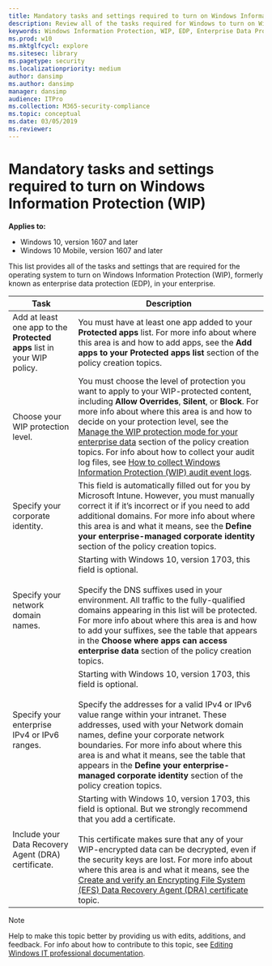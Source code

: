 ```yaml
---
title: Mandatory tasks and settings required to turn on Windows Information Protection (WIP) (Windows 10)
description: Review all of the tasks required for Windows to turn on Windows Information Protection (WIP), formerly enterprise data protection (EDP), in your enterprise.
keywords: Windows Information Protection, WIP, EDP, Enterprise Data Protection, protected apps, protected app list, App Rules, Protected apps list
ms.prod: w10
ms.mktglfcycl: explore
ms.sitesec: library
ms.pagetype: security
ms.localizationpriority: medium
author: dansimp
ms.author: dansimp
manager: dansimp
audience: ITPro
ms.collection: M365-security-compliance
ms.topic: conceptual
ms.date: 03/05/2019
ms.reviewer: 
---
```


# Mandatory tasks and settings required to turn on Windows Information Protection (WIP)
**Applies to:**

- Windows 10, version 1607 and later
- Windows 10 Mobile, version 1607 and later

This list provides all of the tasks and settings that are required for the operating system to turn on Windows Information Protection (WIP), formerly known as enterprise data protection (EDP), in your enterprise.

|Task|Description|
|----|-----------|
|Add at least one app to the **Protected apps** list in your WIP policy.|You must have at least one app added to your **Protected apps** list. For more info about where this area is and how to add apps, see the **Add apps to your Protected apps list** section of the policy creation topics.|
|Choose your WIP protection level.|You must choose the level of protection you want to apply to your WIP-protected content, including **Allow Overrides**, **Silent**, or **Block**. For more info about where this area is and how to decide on your protection level, see the [Manage the WIP protection mode for your enterprise data](./create-wip-policy-using-configmgr.md#manage-the-wip-protection-level-for-your-enterprise-data) section of the policy creation topics. For info about how to collect your audit log files, see [How to collect Windows Information Protection (WIP) audit event logs](collect-wip-audit-event-logs.md).|
|Specify your corporate identity.|This field is automatically filled out for you by Microsoft Intune. However, you must manually correct it if it’s incorrect or if you need to add additional domains. For more info about where this area is and what it means, see the **Define your enterprise-managed corporate identity** section of the policy creation topics.
|Specify your network domain names.|Starting with Windows 10, version 1703, this field is optional.<br><br>Specify the DNS suffixes used in your environment. All traffic to the fully-qualified domains appearing in this list will be protected. For more info about where this area is and how to add your suffixes, see the table that appears in the **Choose where apps can access enterprise data** section of the policy creation topics.|
|Specify your enterprise IPv4 or IPv6 ranges.|Starting with Windows 10, version 1703, this field is optional.<br><br>Specify the addresses for a valid IPv4 or IPv6 value range within your intranet. These addresses, used with your Network domain names, define your corporate network boundaries. For more info about where this area is and what it means, see the table that appears in the **Define your enterprise-managed corporate identity** section of the policy creation topics.|
|Include your Data Recovery Agent (DRA) certificate.|Starting with Windows 10, version 1703, this field is optional. But we strongly recommend that you add a certificate.<br><br>This certificate makes sure that any of your WIP-encrypted data can be decrypted, even if the security keys are lost. For more info about where this area is and what it means, see the [Create and verify an Encrypting File System (EFS) Data Recovery Agent (DRA) certificate](./create-and-verify-an-efs-dra-certificate.md) topic.|


>[!NOTE]
>Help to make this topic better by providing us with edits, additions, and feedback. For info about how to contribute to this topic, see [Editing Windows IT professional documentation](https://github.com/Microsoft/windows-itpro-docs/blob/master/CONTRIBUTING.md).